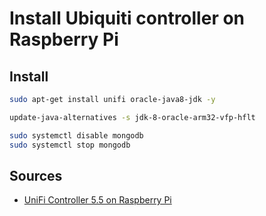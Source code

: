 # Install Ubiquiti controller on Raspberry Pi

## Install
```sh
sudo apt-get install unifi oracle-java8-jdk -y
```
```sh
update-java-alternatives -s jdk-8-oracle-arm32-vfp-hflt
```
```sh
sudo systemctl disable mongodb
sudo systemctl stop mongodb
```

## Sources
* [UniFi Controller 5.5 on Raspberry Pi](https://community.ubnt.com/t5/UniFi-Wireless/UniFi-Controller-5-5-on-Raspberry-Pi/td-p/2045751)
